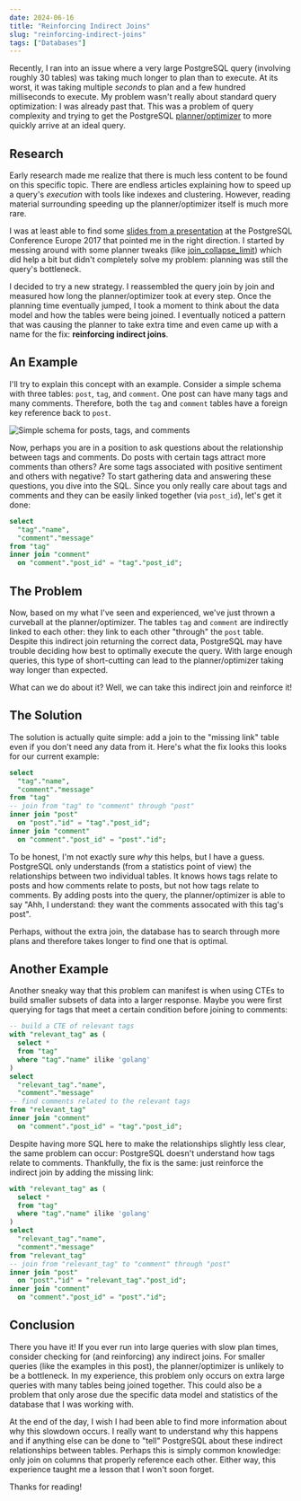 ```yaml
---
date: 2024-06-16
title: "Reinforcing Indirect Joins"
slug: "reinforcing-indirect-joins"
tags: ["Databases"]
---
```


Recently, I ran into an issue where a very large PostgreSQL query (involving roughly 30 tables) was taking much longer to plan than to execute.
At its worst, it was taking multiple _seconds_ to plan and a few hundred milliseconds to execute.
My problem wasn't really about standard query optimization: I was already past that.
This was a problem of query complexity and trying to get the PostgreSQL [planner/optimizer](https://www.postgresql.org/docs/current/planner-optimizer.html) to more quickly arrive at an ideal query.

## Research

Early research made me realize that there is much less content to be found on this specific topic.
There are endless articles explaining how to speed up a query's _execution_ with tools like indexes and clustering.
However, reading material surrounding speeding up the planner/optimizer itself is much more rare.

I was at least able to find some [slides from a presentation](https://www.postgresql.eu/events/pgconfeu2017/sessions/session/1617/slides/9/FromMinutesToMilliseconds.pdf) at the PostgreSQL Conference Europe 2017 that pointed me in the right direction.
I started by messing around with some planner tweaks (like [join_collapse_limit](https://www.postgresql.org/docs/current/runtime-config-query.html#GUC-JOIN-COLLAPSE-LIMIT)) which did help a bit but didn't completely solve my problem: planning was still the query's bottleneck.

I decided to try a new strategy.
I reassembled the query join by join and measured how long the planner/optimizer took at every step.
Once the planning time eventually jumped, I took a moment to think about the data model and how the tables were being joined.
I eventually noticed a pattern that was causing the planner to take extra time and even came up with a name for the fix: **reinforcing indirect joins**.

## An Example

I'll try to explain this concept with an example.
Consider a simple schema with three tables: `post`, `tag`, and `comment`.
One post can have many tags and many comments.
Therefore, both the `tag` and `comment` tables have a foreign key reference back to `post`.

![Simple schema for posts, tags, and comments](/images/20240616/schema.webp)

Now, perhaps you are in a position to ask questions about the relationship between tags and comments.
Do posts with certain tags attract more comments than others?
Are some tags associated with positive sentiment and others with negative?
To start gathering data and answering these questions, you dive into the SQL.
Since you only really care about tags and comments and they can be easily linked together (via `post_id`), let's get it done:

```sql
select
  "tag"."name",
  "comment"."message"
from "tag"
inner join "comment"
  on "comment"."post_id" = "tag"."post_id";
```

## The Problem

Now, based on my what I've seen and experienced, we've just thrown a curveball at the planner/optimizer.
The tables `tag` and `comment` are indirectly linked to each other: they link to each other "through" the `post` table.
Despite this indirect join returning the correct data, PostgreSQL may have trouble deciding how best to optimally execute the query.
With large enough queries, this type of short-cutting can lead to the planner/optimizer taking way longer than expected.

What can we do about it?
Well, we can take this indirect join and reinforce it!

## The Solution

The solution is actually quite simple: add a join to the "missing link" table even if you don't need any data from it.
Here's what the fix looks this looks for our current example:

```sql
select
  "tag"."name",
  "comment"."message"
from "tag"
-- join from "tag" to "comment" through "post"
inner join "post"
  on "post"."id" = "tag"."post_id";
inner join "comment"
  on "comment"."post_id" = "post"."id";
```

To be honest, I'm not exactly sure _why_ this helps, but I have a guess.
PostgreSQL only understands (from a statistics point of view) the relationships between two individual tables.
It knows hows tags relate to posts and how comments relate to posts, but not how tags relate to comments.
By adding posts into the query, the planner/optimizer is able to say "Ahh, I understand: they want the comments assocated with this tag's post".

Perhaps, without the extra join, the database has to search through more plans and therefore takes longer to find one that is optimal.

## Another Example

Another sneaky way that this problem can manifest is when using CTEs to build smaller subsets of data into a larger response.
Maybe you were first querying for tags that meet a certain condition before joining to comments:

```sql
-- build a CTE of relevant tags
with "relevant_tag" as (
  select *
  from "tag"
  where "tag"."name" ilike 'golang'
)
select
  "relevant_tag"."name",
  "comment"."message"
-- find comments related to the relevant tags
from "relevant_tag"
inner join "comment"
  on "comment"."post_id" = "tag"."post_id";
```

Despite having more SQL here to make the relationships slightly less clear, the same problem can occur: PostgreSQL doesn't understand how tags relate to comments.
Thankfully, the fix is the same: just reinforce the indirect join by adding the missing link:

```sql
with "relevant_tag" as (
  select *
  from "tag"
  where "tag"."name" ilike 'golang'
)
select
  "relevant_tag"."name",
  "comment"."message"
from "relevant_tag"
-- join from "relevant_tag" to "comment" through "post"
inner join "post"
  on "post"."id" = "relevant_tag"."post_id";
inner join "comment"
  on "comment"."post_id" = "post"."id";
```

## Conclusion

There you have it!
If you ever run into large queries with slow plan times, consider checking for (and reinforcing) any indirect joins.
For smaller queries (like the examples in this post), the planner/optimizer is unlikely to be a bottleneck.
In my experience, this problem only occurs on extra large queries with many tables being joined together.
This could also be a problem that only arose due the specific data model and statistics of the database that I was working with.

At the end of the day, I wish I had been able to find more information about why this slowdown occurs.
I really want to understand why this happens and if anything else can be done to "tell" PostgreSQL about these indirect relationships between tables.
Perhaps this is simply common knowledge: only join on columns that properly reference each other.
Either way, this experience taught me a lesson that I won't soon forget.

Thanks for reading!

